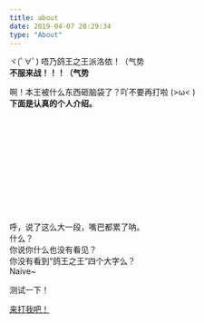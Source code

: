 ```yaml
---
title: about
date: 2019-04-07 20:29:34
type: "About"
---
```


ヾ(ﾟ∀ﾟ)
唔乃鸽王之王派洛依！（气势  
**不服来战！！！（气势**  

啊！本王被什么东西砸脑袋了？吖不要再打啦 (>ω< )  
**下面是认真的个人介绍。**  


<br />
<br />
<br />
<br />
<br />
<br />
<br />
<br />
<br />
<br />

呼，说了这么大一段，嘴巴都累了呐。  
什么？   
你说你什么也没有看见？  
你没有看到“鸽王之王”四个大字么？  
Naive~  

测试一下！

[来打我吧！](https://github.com/wuyuema)
